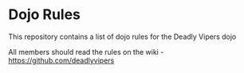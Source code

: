 Dojo Rules
==========

This repository contains a list of dojo rules for the Deadly Vipers dojo

All members should read the rules on the wiki - https://github.com/deadlyvipers
